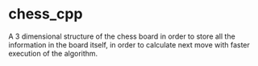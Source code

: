 # chess_cpp
A 3 dimensional structure of the chess board in order to store all the information in the board itself, in order to calculate next move with faster execution of the algorithm.

